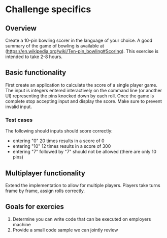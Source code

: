 # Challenge specifics

## Overview
Create a 10-pin bowling scorer in the language of your choice. A good summary of the game of
bowling is available at (https://en.wikipedia.org/wiki/Ten-pin_bowling#Scoring). This exercise is intended to take 2-8
hours.

## Basic functionality
First create an application to calculate the score of a single player game. The input is integers entered interactively
on the command line (or another UI) representing the pins knocked down by each roll. Once the game is
complete stop accepting input and display the score. Make sure to prevent invalid input.

### Test cases
The following should inputs should score correctly:
* entering "0" 20 times results in a score of 0
* entering "10" 12 times results in a score of 300
* entering "7" followed by "7" should not be allowed (there are only 10 pins)

## Multiplayer functionality
Extend the implementation to allow for multiple players. Players take turns frame by frame, assign rolls correctly.

## Goals for exercies
1. Determine you can write code that can be executed on employers machine
1. Provide a small code sample we can jointly review
